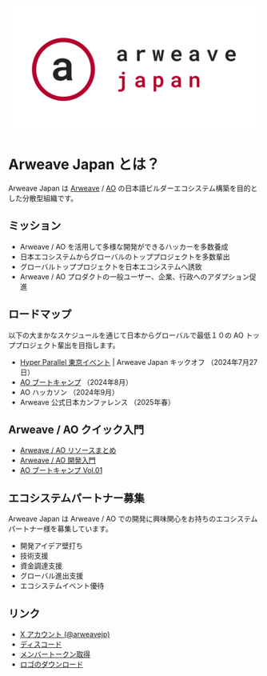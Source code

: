 ![](../logo/public/cover.png)

# Arweave Japan とは？

Arweave Japan は [Arweave](https://arweave.org/) / [AO](https://ao.arweave.dev/) の日本語ビルダーエコシステム構築を目的とした分散型組織です。

## ミッション

- Arweave / AO を活用して多様な開発ができるハッカーを多数養成
- 日本エコシステムからグローバルのトッププロジェクトを多数輩出
- グローバルトッププロジェクトを日本エコシステムへ誘致
- Arweave / AO プロダクトの一般ユーザー、企業、行政へのアダプション促進

## ロードマップ

以下の大まかなスケジュールを通じて日本からグローバルで最低１０の AO トッププロジェクト輩出を目指します。

- [Hyper Parallel 東京イベント](https://lu.ma/9k7uzemx) | Arweave Japan キックオフ （2024年7月27日）
- [AO ブートキャンプ](https://lu.ma/w45bzjix) （2024年8月）
- AO ハッカソン （2024年9月）
- Arweave 公式日本カンファレンス （2025年春）

## Arweave / AO クイック入門

- [Arweave / AO リソースまとめ](../docs/resources.md)
- [Arweave / AO 開発入門](../docs/quick-start.md)
- [AO ブートキャンプ Vol.01](../docs/bootcamp/vol_01.md)

## エコシステムパートナー募集

Arweave Japan は Arweave / AO での開発に興味関心をお持ちのエコシステムパートナー様を募集しています。

- 開発アイデア壁打ち
- 技術支援
- 資金調達支援
- グローバル進出支援
- エコシステムイベント優待

## リンク

- [X アカウント (@arweavejp)](https://x.com/arweavejp)
- [ディスコード](https://discord.gg/bB4N7fAMmp)
- [メンバートークン取得](https://arweave.jp)
- [ロゴのダウンロード](https://logo.arweave.jp)
